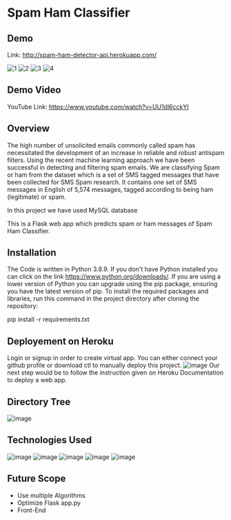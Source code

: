 # Spam Ham Classifier

## Demo
Link: http://spam-ham-detector-api.herokuapp.com/

![1](https://user-images.githubusercontent.com/56039882/134461472-82c6da87-ff87-4506-a911-72bbd836a13f.PNG)
![2](https://user-images.githubusercontent.com/56039882/134461493-245bddbd-ab34-4384-a7b8-55479e98c5fb.PNG)
![3](https://user-images.githubusercontent.com/56039882/134461507-15d456e4-3470-4510-8e50-5ddd03b34e59.PNG)
![4](https://user-images.githubusercontent.com/56039882/134461522-15bbd464-1da7-4ea6-b068-95a4351b1b33.PNG)

## Demo Video
YouTube Link: https://www.youtube.com/watch?v=UU1dl6cckYI

## Overview
The high number of unsolicited emails commonly called spam has necessitated the development of an
increase in reliable and robust antispam filters. Using the recent machine learning approach we have been
successful in detecting and filtering spam emails. We are classifying Spam or ham from the dataset which is
a set of SMS tagged messages that have been collected for SMS Spam research. It contains one set of SMS
messages in English of 5,574 messages, tagged according to being ham (legitimate) or spam.

In this project we have used MySQL database

This is a Flask web app which predicts spam or ham messages of Spam Ham Classifier.

## Installation
The Code is written in Python 3.8.9. If you don't have Python installed you can click on the link https://www.python.org/downloads/. If you are using a lower version of Python you can upgrade using the pip package, ensuring you have the latest version of pip. To install the required packages and libraries, run this command in the project directory after cloning the repository:

pip install -r requirements.txt

## Deployement on Heroku
Login or signup in order to create virtual app. You can either connect your github profile or download ctl to manually deploy this project.
![image](https://user-images.githubusercontent.com/56039882/131977019-361f538f-4600-4747-8c98-5bbb1382e22b.png)
Our next step would be to follow the instruction given on Heroku Documentation to deploy a web app.

## Directory Tree
![image](https://user-images.githubusercontent.com/56039882/136026691-2fd14f4a-1a5c-449c-b993-7d264b515553.png)


## Technologies Used
![image](https://user-images.githubusercontent.com/56039882/131978055-4eaf451c-56ab-4f03-be1e-16e008ccd3c3.png)
![image](https://user-images.githubusercontent.com/56039882/131978079-a53c0114-f559-42e2-afe2-53753b9f2ccc.png)
![image](https://user-images.githubusercontent.com/56039882/131978106-a149b5ae-8252-461f-9335-27b962982880.png)
![image](https://user-images.githubusercontent.com/56039882/131978128-02102d84-d4a5-4093-9390-7a647cee09f8.png)
![image](https://user-images.githubusercontent.com/56039882/136026888-c0c11a58-56a0-4570-8b77-0d8f81ceeab4.png)


## Future Scope
* Use multiple Algorithms
* Optimize Flask app.py
* Front-End
